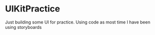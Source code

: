 # UIKitPractice
Just building some UI for practice. Using code as most time I have been using storyboards
